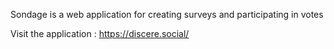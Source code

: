 Sondage is a web application for creating surveys and participating in votes

Visit the application : https://discere.social/
